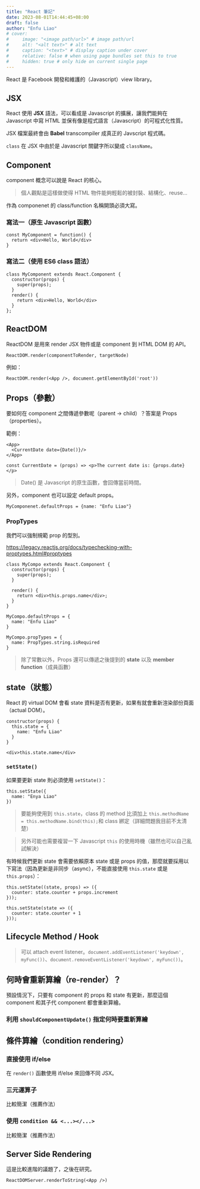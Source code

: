 ```yaml
---
title: "React 筆記"
date: 2023-08-01T14:44:45+08:00
draft: false
author: "Enfu Liao"
# cover:
#     image: "<image path/url>" # image path/url
#     alt: "<alt text>" # alt text
#     caption: "<text>" # display caption under cover
#     relative: false # when using page bundles set this to true
#     hidden: true # only hide on current single page
---
```


React 是 Facebook 開發和維護的（Javascript）view library。

## JSX

React 使用 **JSX** 語法，可以看成是 Javascript 的擴展，讓我們能夠在 Javascript 中寫 HTML 並保有像是程式語言（Javascript）的可程式化性質。

JSX 檔案最終會由 **Babel** transcompiler 成真正的 Javscript 程式碼。

`class` 在 JSX 中由於是 Javascript 關鍵字所以變成 `className`。


## Component

component 概念可以說是 React 的核心。

> 個人觀點是這樣做使得 HTML 物件能夠輕鬆的被封裝、結構化、reuse...

作為 componenet 的 class/function 名稱開頭必須大寫。

### 寫法一（原生 Javascript 函數）
```
const MyComponent = function() {
  return <div>Hello, World</div>
}
```

### 寫法二（使用 ES6 class 語法）

```
class MyComponent extends React.Component {
  constructor(props) {
    super(props);
  }
  render() {
    return <div>Hello, World</div>
  }
};
```

## ReactDOM

ReactDOM 是用來 render JSX 物件或是 component 到 HTML DOM 的 API。

```
ReactDOM.render(componentToRender, targetNode)
```

例如：
```
ReactDOM.render(<App />, document.getElementById('root'))
```


## Props（參數）
要如何在 component 之間傳遞參數呢（parent -> child）？答案是 Props（properties）。

範例：
```
<App>
  <CurrentDate date={Date()}/>
</App>

const CurrentDate = (props) => <p>The current date is: {props.date}</p>
```

> Date() 是 Javascript 的原生函數，會回傳當前時間。

另外，component 也可以設定 default props。

```
MyComponenet.defaultProps = {name: "Enfu Liao"}
```

### PropTypes

我們可以強制規範 prop 的型別。

https://legacy.reactjs.org/docs/typechecking-with-proptypes.html#proptypes


```
class MyCompo extends React.Component {
  constructor(props) {
    super(props);
  }

  render() {
    return <div>this.props.name</div>;
  }
}

MyCompo.defaultProps = {
  name: "Enfu Liao"
}

MyCompo.propTypes = {
  name: PropTypes.string.isRequired
}
```

> 除了常數以外，Props 還可以傳遞之後提到的 **state** 以及 **member function**（成員函數）


## state（狀態）

React 的 virtual DOM 會看 state 資料是否有更新，如果有就會重新渲染部份頁面（actual DOM）。

```
constructor(props) {
  this.state = {
    name: "Enfu Liao"
  }
}
```

```
<div>this.state.name</div>
```

### `setState()`

如果要更新 state 則必須使用 `setState()`：
```
this.setState({
  name: "Enya Liao"
})
```

> 要能夠使用到 `this.state`，class 的 method 比須加上 `this.methodName = this.methodName.bind(this);`和 class 綁定（詳細問題我目前不太清楚）

> 另外可能也需要複習一下 Javascript `this` 的使用時機（雖然也可以自己亂試解決）

有時候我們更新 state 會需要依賴原本 state 或是 props 的值，那麼就要採用以下寫法（因為更新是非同步（async），不能直接使用 `this.state` 或是 `this.props`）：

```
this.setState((state, props) => ({
  counter: state.counter + props.increment
}));
```

```
this.setState(state => ({
  counter: state.counter + 1
}));
```


## Lifecycle Method / Hook

> 可以 attach event listener。`document.addEventListener('keydown', myFunc())`、`document.removeEventListener('keydown', myFunc())`。




## 何時會重新算繪（re-render）？

預設情況下，只要有 component 的 props 和 state 有更新，那麼這個 component 和其子代 component 都會重新算繪。

### 利用 `shouldComponentUpdate()` 指定何時要重新算繪


## 條件算繪（condition rendering）
### 直接使用 if/else
在 `render()` 函數使用 if/else 來回傳不同 JSX。
### 三元運算子
比較簡潔（推薦作法）
### 使用 `condition && <...></...>` 
比較簡潔（推薦作法）

## Server Side Rendering
這是比較進階的議題了，之後在研究。
```
ReactDOMServer.renderToString(<App />)
```
